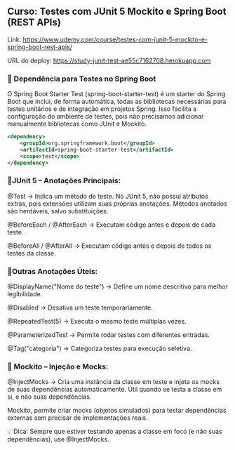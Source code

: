## Curso: Testes com JUnit 5 Mockito e Spring Boot (REST APIs)

Link: https://www.udemy.com/course/testes-com-junit-5-mockito-e-spring-boot-rest-apis/

URL do deploy: https://study-junit-test-ae55c7162708.herokuapp.com

### 📌 Dependência para Testes no Spring Boot

O Spring Boot Starter Test (spring-boot-starter-test) é um starter do Spring Boot que inclui, de forma automática, todas as bibliotecas necessárias para testes unitários e de integração em projetos Spring. Isso facilita a configuração do ambiente de testes, pois não precisamos adicionar manualmente bibliotecas como JUnit e Mockito.
```xml
<dependency>
    <groupId>org.springframework.boot</groupId>
    <artifactId>spring-boot-starter-test</artifactId>
    <scope>test</scope>
</dependency>
```

### 🔹JUnit 5 – Anotações Principais:

@Test → Indica um método de teste. No JUnit 5, não possui atributos extras, pois extensões utilizam suas próprias anotações.
Métodos anotados são herdáveis, salvo substituições.

@BeforeEach / @AfterEach →  Executam código antes e depois de cada teste.

@BeforeAll / @AfterAll →  Executam código antes e depois de todos os testes da classe.

### 🔹Outras Anotações Úteis:

@DisplayName("Nome do teste") → Define um nome descritivo para melhor legibilidade.

@Disabled → Desativa um teste temporariamente.

@RepeatedTest(5) → Executa o mesmo teste múltiplas vezes.

@ParameterizedTest → Permite rodar testes com diferentes entradas.

@Tag("categoria") → Categoriza testes para execução seletiva.

### 🔹 Mockito – Injeção e Mocks:

@InjectMocks → Cria uma instância da classe em teste e injeta os mocks de suas dependências automaticamente. Útil quando se testa a classe em si, e não suas dependências.

Mockito, permite criar mocks (objetos simulados) para testar dependências externas sem precisar de implementações reais.

💡 Dica: Sempre que estiver testando apenas a classe em foco (e não suas dependências), use @InjectMocks. 


